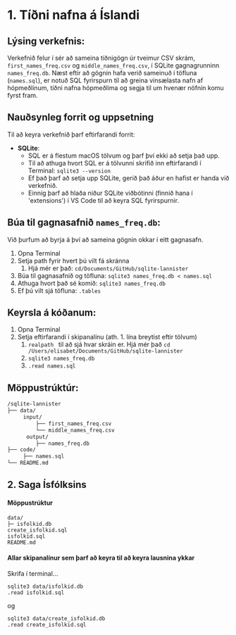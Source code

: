 # 1. Tíðni nafna á Íslandi 

## Lýsing verkefnis: 
Verkefnið felur í sér að sameina tíðnigögn úr tveimur CSV skrám, `first_names_freq.csv` og `middle_names_freq.csv`, í SQLite gagnagrunninn `names_freq.db`. Næst eftir að gögnin hafa verið sameinuð í töfluna (`names.sql`), er notuð SQL fyrirspurn til að greina vinsælasta nafn af hópmeðlinum, tíðni nafna hópmeðlima og segja til um hvenær nöfnin komu fyrst fram. 


## Nauðsynleg forrit og uppsetning
Til að keyra verkefnið þarf eftirfarandi forrit:

- **SQLite**:
  - SQL er á flestum macOS tölvum og þarf því ekki að setja það upp.
  - Til að athuga hvort SQL er á tölvunni skrifið inn eftirfarandi í Terminal:
    ```sqlite3 --version``` 
  - Ef það þarf að setja upp SQLite, gerið það áður en hafist er handa við verkefnið. 
  - Einnig þarf að hlaða niður SQLite viðbótinni (finnið hana í 'extensions') í VS Code til að keyra SQL fyrirspurnir.

## Búa til gagnasafnið `names_freq.db`: 
Við þurfum að byrja á því að sameina gögnin okkar í eitt gagnasafn. 
1. Opna Terminal 
2. Setja path fyrir hvert þú vilt fá skránna
    1. Hjá mér er það: `cd/Documents/GitHub/sqlite-lannister`
3. Búa til gagnasafnið og töfluna: `sqlite3 names_freq.db < names.sql`
4. Athuga hvort það sé komið: `sqlite3 names_freq.db`
5. Ef þú vilt sjá töfluna: `.tables`


## Keyrsla á kóðanum: 
1. Opna Terminal 
2. Setja eftirfarandi í skipanalínu (ath. 1. lína breytist eftir tölvum)
    1. `realpath ` til að sjá hvar skráin er. Hjá mér það `cd /Users/elisabet/Documents/GitHub/sqlite-lannister`
    2. `sqlite3 names_freq.db`
    3. `.read names.sql`


## Möppustrúktúr: 
```bash
/sqlite-lannister
├── data/
     input/ 
         ├── first_names_freq.csv
         └── middle_names_freq.csv
      output/
         ├── names_freq.db
├── code/
     ├── names.sql
└── README.md
```

## 2. Saga Ísfólksins

#### Möppustrúktur
```
data/
├─ isfolkid.db
create_isfolkid.sql
isfolkid.sql
README.md
```

#### Allar skipanalínur sem þarf að keyra til að keyra lausnina ykkar
Skrifa í terminal...
```
sqlite3 data/isfolkid.db
.read isfolkid.sql
```
og 

```
sqlite3 data/create_isfolkid.db
.read create_isfolkid.sql
```